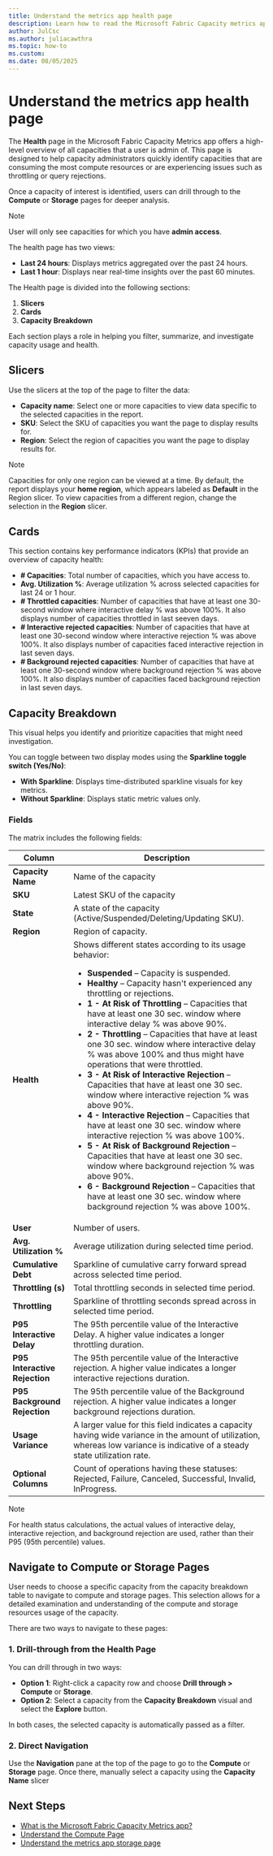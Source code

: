 ```yaml
---
title: Understand the metrics app health page
description: Learn how to read the Microsoft Fabric Capacity metrics app's health page.
author: JulCsc
ms.author: juliacawthra
ms.topic: how-to
ms.custom:
ms.date: 08/05/2025
---
```


# Understand the metrics app health page

The **Health** page in the Microsoft Fabric Capacity Metrics app offers a high-level overview of all capacities that a user is admin of. This page is designed to help capacity administrators quickly identify capacities that are consuming the most compute resources or are experiencing issues such as throttling or query rejections.

Once a capacity of interest is identified, users can drill through to the **Compute** or **Storage** pages for deeper analysis.

> [!NOTE]
> User will only see capacities for which you have **admin access**.

The health page has two views:

* **Last 24 hours**: Displays metrics aggregated over the past 24 hours.
* **Last 1 hour**: Displays near real-time insights over the past 60 minutes.

The Health page is divided into the following sections:

1. **Slicers**
2. **Cards**
3. **Capacity Breakdown**

Each section plays a role in helping you filter, summarize, and investigate capacity usage and health.

## Slicers

Use the slicers at the top of the page to filter the data:

* **Capacity name**: Select one or more capacities to view data specific to the selected capacities in the report.
* **SKU**: Select the SKU of capacities you want the page to display results for.
* **Region**: Select the region of capacities you want the page to display results for.

> [!NOTE]
> Capacities for only one region can be viewed at a time. By default, the report displays your **home region**, which appears labeled as **Default** in the Region slicer.
> To view capacities from a different region, change the selection in the **Region** slicer.

## Cards

This section contains key performance indicators (KPIs) that provide an overview of capacity health:

* **\# Capacities**: Total number of capacities, which you have access to.
* **Avg. Utilization %**: Average utilization % across selected capacities for last 24 or 1 hour.
* **\# Throttled capacities**: Number of capacities that have at least one 30-second window where interactive delay % was above 100%. It also displays number of capacities throttled in last seeven days.
* **\# Interactive rejected capacities**: Number of capacities that have at least one 30-second window where interactive rejection % was above 100%. It also displays number of capacities faced interactive rejection in last seven days.
* **\# Background rejected capacities**: Number of capacities that have at least one 30-second window where background rejection % was above 100%. It also displays number of capacities faced background rejection in last seven days.


## Capacity Breakdown

This visual helps you identify and prioritize capacities that might need investigation.

You can toggle between two display modes using the **Sparkline toggle switch (Yes/No)**:

* **With Sparkline**: Displays time-distributed sparkline visuals for key metrics.
* **Without Sparkline**: Displays static metric values only.

### Fields

The matrix includes the following fields:

| Column                        | Description|
| ----------------------------- | ------------------------------------------------------------------------------------------------------------------------------------------------------------------------------------------------------------------------------------------------------------------------------------------------------------------------------------------------------------------------------------------------------------------------------------------------------------------------------------------------------------------------------------------------------------------------------- |
| **Capacity Name**             | Name of the capacity|
| **SKU**                       | Latest SKU of the capacity|
| **State**                     | A state of the capacity (Active/Suspended/Deleting/Updating SKU).|
| **Region**                    | Region of capacity.|
| **Health** | Shows different states according to its usage behavior:<br><ul><li><strong>Suspended</strong> – Capacity is suspended.</li><li><strong>Healthy</strong> – Capacity hasn't experienced any throttling or rejections.</li><li><strong>1 - At Risk of Throttling</strong> – Capacities that have at least one 30 sec. window where interactive delay % was above 90%.</li><li><strong>2 - Throttling</strong> – Capacities that have at least one 30 sec. window where interactive delay % was above 100% and thus might have operations that were throttled.</li><li><strong>3 - At Risk of Interactive Rejection</strong> – Capacities that have at least one 30 sec. window where interactive rejection % was above 90%.</li><li><strong>4 - Interactive Rejection</strong> – Capacities that have at least one 30 sec. window where interactive rejection % was above 100%.</li><li><strong>5 - At Risk of Background Rejection</strong> – Capacities that have at least one 30 sec. window where background rejection % was above 90%.</li><li><strong>6 - Background Rejection</strong> – Capacities that have at least one 30 sec. window where background rejection % was above 100%.</li></ul> |
| **User**| Number of users.|
| **Avg. Utilization %**| Average utilization during selected time period.|
| **Cumulative Debt**| Sparkline of cumulative carry forward spread across selected time period.|
| **Throttling (s)**| Total throttling seconds in selected time period.|
| **Throttling**| Sparkline of throttling seconds spread across in selected time period.|
| **P95 Interactive Delay**     | The 95th percentile value of the Interactive Delay. A higher value indicates a longer throttling duration.|
| **P95 Interactive Rejection** | The 95th percentile value of the Interactive rejection. A higher value indicates a longer interactive rejections duration.|
| **P95 Background Rejection**  | The 95th percentile value of the Background rejection. A higher value indicates a longer background rejections duration.|
| **Usage Variance**            | A larger value for this field indicates a capacity having wide variance in the amount of utilization, whereas low variance is indicative of a steady state utilization rate.|
| **Optional Columns**          | Count of operations having these statuses: Rejected, Failure, Canceled, Successful, Invalid, InProgress.|

> [!NOTE]
> For health status calculations, the actual values of interactive delay, interactive rejection, and background rejection are used, rather than their P95 (95th percentile) values.

## Navigate to Compute or Storage Pages

User needs to choose a specific capacity from the capacity breakdown table to navigate to compute and storage pages. This selection allows for a detailed examination and understanding of the compute and storage resources usage of the capacity. 

There are two ways to navigate to these pages:

### 1. **Drill-through from the Health Page**

You can drill through in two ways:

* **Option 1**: Right-click a capacity row and choose **Drill through > Compute** or **Storage**.
* **Option 2**: Select a capacity from the **Capacity Breakdown** visual and select the **Explore** button.

In both cases, the selected capacity is automatically passed as a filter.

### 2. **Direct Navigation**

Use the **Navigation** pane at the top of the page to go to the **Compute** or **Storage** page.
Once there, manually select a capacity using the **Capacity Name** slicer

## Next Steps

* [What is the Microsoft Fabric Capacity Metrics app?](metrics-app.md)
* [Understand the Compute Page](metrics-app-compute-page.md)
* [Understand the metrics app storage page](metrics-app-storage-page.md)
